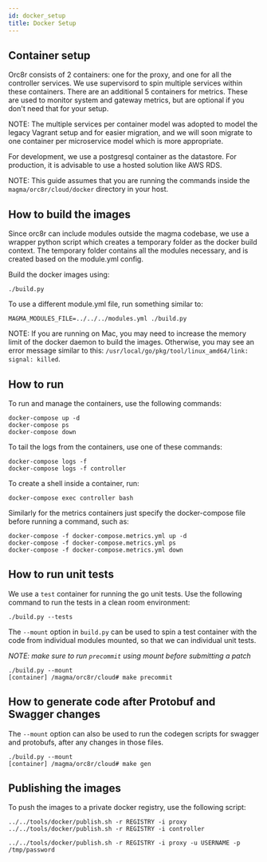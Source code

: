 ```yaml
---
id: docker_setup
title: Docker Setup
---
```

## Container setup

Orc8r consists of 2 containers: one for the proxy, and one for all the
controller services. We use supervisord to spin multiple services within
these containers. There are an additional 5 containers for metrics. These are
used to monitor system and gateway metrics, but are optional if you don't need
that for your setup.

NOTE: The multiple services per container model was adopted to model the
legacy Vagrant setup and for easier migration, and we will soon migrate to
one container per microservice model which is more appropriate.

For development, we use a postgresql container as the datastore. For
production, it is advisable to use a hosted solution like AWS RDS.

NOTE: This guide assumes that you are running the commands inside 
the `magma/orc8r/cloud/docker` directory in your host.

## How to build the images

Since orc8r can include modules outside the magma codebase, we use a wrapper
python script which creates a temporary folder as the docker build context.
The temporary folder contains all the modules necessary, and is created based
on the module.yml config.

Build the docker images using:
```
./build.py
```
To use a different module.yml file, run something similar to:
```
MAGMA_MODULES_FILE=../../../modules.yml ./build.py
```

NOTE: If you are running on Mac, you may need to increase the memory
limit of the docker daemon to build the images. Otherwise, you may see an error 
message similar to this:
`/usr/local/go/pkg/tool/linux_amd64/link: signal: killed`.

## How to run

To run and manage the containers, use the following commands:
```
docker-compose up -d
docker-compose ps
docker-compose down
```
To tail the logs from the containers, use one of these commands:
```
docker-compose logs -f
docker-compose logs -f controller
```
To create a shell inside a container, run:
```
docker-compose exec controller bash
```

Similarly for the metrics containers just specify the docker-compose file
before running a command, such as:
```
docker-compose -f docker-compose.metrics.yml up -d
docker-compose -f docker-compose.metrics.yml ps
docker-compose -f docker-compose.metrics.yml down
```

## How to run unit tests
We use a `test` container for running the go unit tests. Use the
following command to run the tests in a clean room environment:
```
./build.py --tests
```
The `--mount` option in `build.py` can be used to spin a test container
with the code from individual modules mounted, so that we can individual
unit tests.

*NOTE: make sure to run `precommit` using mount before submitting a patch* 

```
./build.py --mount
[container] /magma/orc8r/cloud# make precommit
```

## How to generate code after Protobuf and Swagger changes
The `--mount` option can also be used to run the codegen scripts for swagger
and protobufs, after any changes in those files.
```
./build.py --mount
[container] /magma/orc8r/cloud# make gen
```

## Publishing the images

To push the images to a private docker registry, use the following script:
```
../../tools/docker/publish.sh -r REGISTRY -i proxy
../../tools/docker/publish.sh -r REGISTRY -i controller

../../tools/docker/publish.sh -r REGISTRY -i proxy -u USERNAME -p /tmp/password
```
